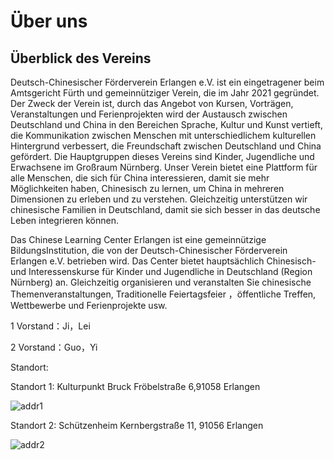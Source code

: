 # Über uns

## Überblick des Vereins

Deutsch-Chinesischer Förderverein Erlangen e.V. ist ein eingetragener beim Amtsgericht Fürth und gemeinnütziger Verein, die im Jahr 2021 gegründet. Der Zweck der Verein ist, durch das Angebot von Kursen, Vorträgen, Veranstaltungen und Ferienprojekten wird der Austausch zwischen Deutschland und China in den Bereichen Sprache, Kultur und Kunst vertieft, die Kommunikation zwischen Menschen mit unterschiedlichem kulturellen Hintergrund verbessert, die Freundschaft zwischen Deutschland und China gefördert. Die Hauptgruppen dieses Vereins sind Kinder, Jugendliche und Erwachsene im Großraum Nürnberg. Unser Verein bietet eine Plattform für alle Menschen, die sich für China interessieren, damit sie mehr Möglichkeiten haben, Chinesisch zu lernen, um China in mehreren Dimensionen zu erleben und zu verstehen. Gleichzeitig unterstützen wir chinesische Familien in Deutschland, damit sie sich besser in das deutsche Leben integrieren können.

Das Chinese Learning Center Erlangen ist eine gemeinnützige BildungsInstitution, die von der Deutsch-Chinesischer Förderverein Erlangen e.V. betrieben wird.  Das Center bietet hauptsächlich Chinesisch- und Interessenskurse für Kinder und Jugendliche in Deutschland (Region Nürnberg) an. Gleichzeitig organisieren und veranstalten Sie chinesische Themenveranstaltungen, Traditionelle Feiertagsfeier ，öffentliche Treffen, Wettbewerbe und Ferienprojekte usw.

1 Vorstand：Ji，Lei

2 Vorstand：Guo，Yi

Standort:

Standort 1: Kulturpunkt Bruck Fröbelstraße 6,91058 Erlangen

![addr1](https://img-1304915546.file.myqcloud.com/images/20210530-address1.jpg)

Standort 2: Schützenheim Kernbergstraße 11, 91056 Erlangen

![addr2](https://img-1304915546.file.myqcloud.com/images/20210530-address2.jpg)
